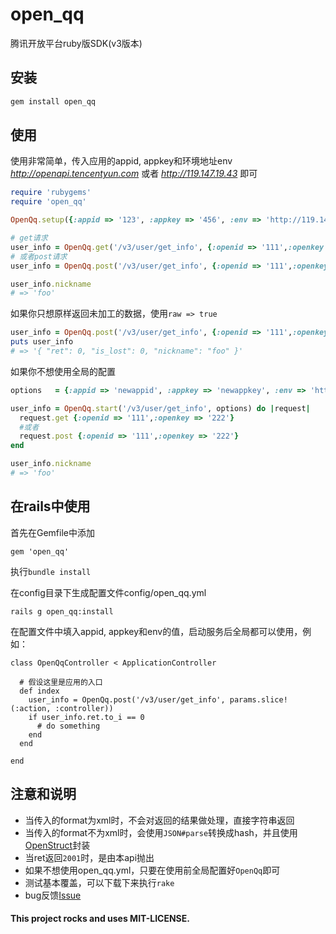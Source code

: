 open_qq
=======

腾讯开放平台ruby版SDK(v3版本)

## 安装

```ruby
gem install open_qq
```

## 使用

使用非常简单，传入应用的appid, appkey和环境地址env _http://openapi.tencentyun.com_ 或者 _http://119.147.19.43_ 即可

```ruby
require 'rubygems'
require 'open_qq'

OpenQq.setup({:appid => '123', :appkey => '456', :env => 'http://119.147.19.43'})

# get请求
user_info = OpenQq.get('/v3/user/get_info', {:openid => '111',:openkey => '222'})
# 或者post请求
user_info = OpenQq.post('/v3/user/get_info', {:openid => '111',:openkey => '222'})

user_info.nickname 
# => 'foo'
```

如果你只想原样返回未加工的数据，使用`raw => true`

```ruby
user_info = OpenQq.post('/v3/user/get_info', {:openid => '111',:openkey => '222'}, :raw => true)
puts user_info
# => '{ "ret": 0, "is_lost": 0, "nickname": "foo" }'
```

如果你不想使用全局的配置

```ruby
options   = {:appid => 'newappid', :appkey => 'newappkey', :env => 'http://newenv'}

user_info = OpenQq.start('/v3/user/get_info', options) do |request|
  request.get {:openid => '111',:openkey => '222'}
  #或者
  request.post {:openid => '111',:openkey => '222'}
end

user_info.nickname
# => 'foo'
```

## 在rails中使用

首先在Gemfile中添加
```
gem 'open_qq'
```

执行`bundle install`

在config目录下生成配置文件config/open_qq.yml
```
rails g open_qq:install
```

在配置文件中填入appid, appkey和env的值，启动服务后全局都可以使用，例如：

```
class OpenQqController < ApplicationController
  
  # 假设这里是应用的入口
  def index
    user_info = OpenQq.post('/v3/user/get_info', params.slice!(:action, :controller))
    if user_info.ret.to_i == 0
      # do something
    end
  end

end

```

## 注意和说明

* 当传入的format为xml时，不会对返回的结果做处理，直接字符串返回
* 当传入的format不为xml时，会使用`JSON#parse`转换成hash，并且使用[OpenStruct](http://www.ruby-doc.org/stdlib-1.8.7/libdoc/ostruct/rdoc/OpenStruct.html, 'OpenStruct')封装
* 当ret返回`2001`时，是由本api抛出
* 如果不想使用open_qq.yml，只要在使用前全局配置好`OpenQq`即可
* 测试基本覆盖，可以下载下来执行`rake`
* bug反馈[Issue](https://github.com/zires/open_qq/issues)

#### This project rocks and uses MIT-LICENSE.